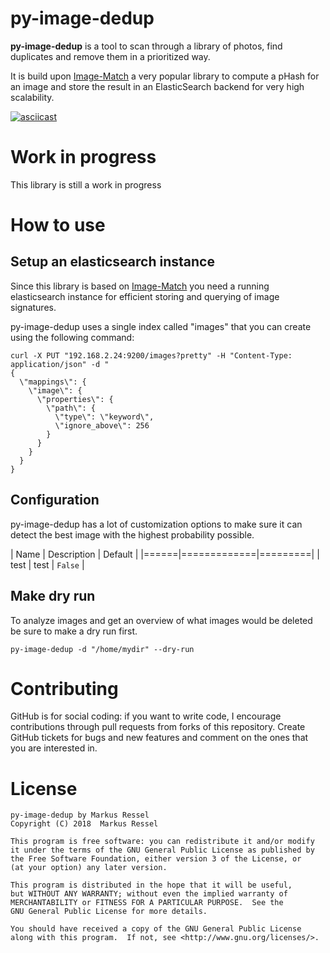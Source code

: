 # py-image-dedup

**py-image-dedup** is a tool to scan through a library of photos, find duplicates and remove them
in a prioritized way.

It is build upon [Image-Match](https://github.com/ascribe/image-match) a very popular library to compute
a pHash for an image and store the result in an ElasticSearch backend for very high scalability.

[![asciicast](https://asciinema.org/a/3WbBxMXnZyT1QnuTP9fm37wkS.svg)](https://asciinema.org/a/3WbBxMXnZyT1QnuTP9fm37wkS)

# Work in progress

This library is still a work in progress

# How to use

## Setup an elasticsearch instance

Since this library is based on [Image-Match](https://github.com/ascribe/image-match) you need a running
elasticsearch instance for efficient storing and querying of image signatures.

py-image-dedup uses a single index called "images" that you can create using the following command:
```
curl -X PUT "192.168.2.24:9200/images?pretty" -H "Content-Type: application/json" -d "
{
  \"mappings\": {
    \"image\": {
      \"properties\": {
        \"path\": {
          \"type\": \"keyword\",
          \"ignore_above\": 256
        }
      }
    }
  }
}
```

## Configuration

py-image-dedup has a lot of customization options to make sure
it can detect the best image with the highest probability possible.

| Name | Description | Default |
|======|=============|=========|
| test | test        | `False` |

## Make dry run

To analyze images and get an overview of what images would be deleted be sure to
make a dry run first.

```
py-image-dedup -d "/home/mydir" --dry-run
```

# Contributing

GitHub is for social coding: if you want to write code, I encourage contributions through pull requests from forks
of this repository. Create GitHub tickets for bugs and new features and comment on the ones that you are interested in.

# License

```
py-image-dedup by Markus Ressel
Copyright (C) 2018  Markus Ressel

This program is free software: you can redistribute it and/or modify
it under the terms of the GNU General Public License as published by
the Free Software Foundation, either version 3 of the License, or
(at your option) any later version.

This program is distributed in the hope that it will be useful,
but WITHOUT ANY WARRANTY; without even the implied warranty of
MERCHANTABILITY or FITNESS FOR A PARTICULAR PURPOSE.  See the
GNU General Public License for more details.

You should have received a copy of the GNU General Public License
along with this program.  If not, see <http://www.gnu.org/licenses/>.
```